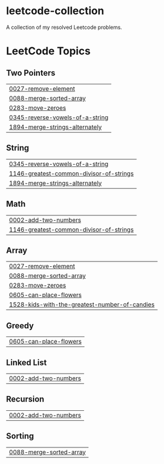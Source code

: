# leetcode-collection
A collection of my resolved Leetcode problems.

<!---LeetCode Topics Start-->
# LeetCode Topics
## Two Pointers
|  |
| ------- |
| [0027-remove-element](https://github.com/FabiMur/leetcode-collection/tree/master/0027-remove-element) |
| [0088-merge-sorted-array](https://github.com/FabiMur/leetcode-collection/tree/master/0088-merge-sorted-array) |
| [0283-move-zeroes](https://github.com/FabiMur/leetcode-collection/tree/master/0283-move-zeroes) |
| [0345-reverse-vowels-of-a-string](https://github.com/FabiMur/leetcode-collection/tree/master/0345-reverse-vowels-of-a-string) |
| [1894-merge-strings-alternately](https://github.com/FabiMur/leetcode-collection/tree/master/1894-merge-strings-alternately) |
## String
|  |
| ------- |
| [0345-reverse-vowels-of-a-string](https://github.com/FabiMur/leetcode-collection/tree/master/0345-reverse-vowels-of-a-string) |
| [1146-greatest-common-divisor-of-strings](https://github.com/FabiMur/leetcode-collection/tree/master/1146-greatest-common-divisor-of-strings) |
| [1894-merge-strings-alternately](https://github.com/FabiMur/leetcode-collection/tree/master/1894-merge-strings-alternately) |
## Math
|  |
| ------- |
| [0002-add-two-numbers](https://github.com/FabiMur/leetcode-collection/tree/master/0002-add-two-numbers) |
| [1146-greatest-common-divisor-of-strings](https://github.com/FabiMur/leetcode-collection/tree/master/1146-greatest-common-divisor-of-strings) |
## Array
|  |
| ------- |
| [0027-remove-element](https://github.com/FabiMur/leetcode-collection/tree/master/0027-remove-element) |
| [0088-merge-sorted-array](https://github.com/FabiMur/leetcode-collection/tree/master/0088-merge-sorted-array) |
| [0283-move-zeroes](https://github.com/FabiMur/leetcode-collection/tree/master/0283-move-zeroes) |
| [0605-can-place-flowers](https://github.com/FabiMur/leetcode-collection/tree/master/0605-can-place-flowers) |
| [1528-kids-with-the-greatest-number-of-candies](https://github.com/FabiMur/leetcode-collection/tree/master/1528-kids-with-the-greatest-number-of-candies) |
## Greedy
|  |
| ------- |
| [0605-can-place-flowers](https://github.com/FabiMur/leetcode-collection/tree/master/0605-can-place-flowers) |
## Linked List
|  |
| ------- |
| [0002-add-two-numbers](https://github.com/FabiMur/leetcode-collection/tree/master/0002-add-two-numbers) |
## Recursion
|  |
| ------- |
| [0002-add-two-numbers](https://github.com/FabiMur/leetcode-collection/tree/master/0002-add-two-numbers) |
## Sorting
|  |
| ------- |
| [0088-merge-sorted-array](https://github.com/FabiMur/leetcode-collection/tree/master/0088-merge-sorted-array) |
<!---LeetCode Topics End-->